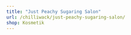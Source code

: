 ```yaml
---
title: "Just Peachy Sugaring Salon"
url: /chilliwack/just-peachy-sugaring-salon/
shop: Kosmetik
---
```

